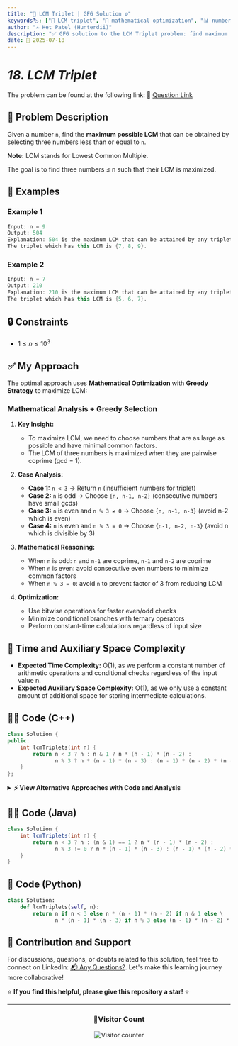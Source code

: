 ```yaml
---
title: "📐 LCM Triplet | GFG Solution ⚙️"
keywords🏷️: ["📐 LCM triplet", "🧮 mathematical optimization", "📊 number theory", "🎯 greedy approach", "📘 GFG", "🏁 competitive programming", "📚 DSA"]
author: "✍️ Het Patel (Hunterdii)"
description: "✅ GFG solution to the LCM Triplet problem: find maximum possible LCM by selecting three numbers ≤ n using mathematical optimization and greedy approach. 🚀"
date: 📅 2025-07-18
---
```


# *18. LCM Triplet*

The problem can be found at the following link: 🔗 [Question Link](https://www.geeksforgeeks.org/problems/lcm-triplet1501/1)

## **🧩 Problem Description**

Given a number `n`, find the **maximum possible LCM** that can be obtained by selecting three numbers less than or equal to `n`.

**Note:** LCM stands for Lowest Common Multiple.

The goal is to find three numbers ≤ n such that their LCM is maximized.

## **📘 Examples**

### Example 1

```cpp
Input: n = 9
Output: 504
Explanation: 504 is the maximum LCM that can be attained by any triplet of numbers less than or equal 9. 
The triplet which has this LCM is {7, 8, 9}.
```

### Example 2

```cpp
Input: n = 7
Output: 210
Explanation: 210 is the maximum LCM that can be attained by any triplet of numbers less than or equal 7. 
The triplet which has this LCM is {5, 6, 7}.
```

## **🔒 Constraints**

* $1 \le n \le 10^3$

## **✅ My Approach**

The optimal approach uses **Mathematical Optimization** with **Greedy Strategy** to maximize LCM:

### **Mathematical Analysis + Greedy Selection**

1. **Key Insight:**
   * To maximize LCM, we need to choose numbers that are as large as possible and have minimal common factors.
   * The LCM of three numbers is maximized when they are pairwise coprime (gcd = 1).

2. **Case Analysis:**
   * **Case 1:** `n < 3` → Return `n` (insufficient numbers for triplet)
   * **Case 2:** `n` is odd → Choose `{n, n-1, n-2}` (consecutive numbers have small gcds)
   * **Case 3:** `n` is even and `n % 3 ≠ 0` → Choose `{n, n-1, n-3}` (avoid n-2 which is even)
   * **Case 4:** `n` is even and `n % 3 = 0` → Choose `{n-1, n-2, n-3}` (avoid n which is divisible by 3)

3. **Mathematical Reasoning:**
   * When `n` is odd: `n` and `n-1` are coprime, `n-1` and `n-2` are coprime
   * When `n` is even: avoid consecutive even numbers to minimize common factors
   * When `n % 3 = 0`: avoid `n` to prevent factor of 3 from reducing LCM

4. **Optimization:**
   * Use bitwise operations for faster even/odd checks
   * Minimize conditional branches with ternary operators
   * Perform constant-time calculations regardless of input size

## 📝 Time and Auxiliary Space Complexity

* **Expected Time Complexity:** O(1), as we perform a constant number of arithmetic operations and conditional checks regardless of the input value n.
* **Expected Auxiliary Space Complexity:** O(1), as we only use a constant amount of additional space for storing intermediate calculations.

## **🧑‍💻 Code (C++)**

```cpp
class Solution {
public:
    int lcmTriplets(int n) {
        return n < 3 ? n : n & 1 ? n * (n - 1) * (n - 2) : 
               n % 3 ? n * (n - 1) * (n - 3) : (n - 1) * (n - 2) * (n - 3);
    }
};
```

<details>
<summary><b>⚡ View Alternative Approaches with Code and Analysis</b></summary>

## 📊 **2️⃣ Bit Manipulation Optimized**

### 💡 Algorithm Steps:

1. Use bitwise operations for even/odd checks
2. Minimize conditional branches
3. Leverage ternary operators for compact code
4. Eliminate redundant calculations

```cpp
class Solution {
public:
    int lcmTriplets(int n) {
        if (n < 3) return n;
        int p1 = n - 1, p2 = n - 2, p3 = n - 3;
        return (n & 1) ? n * p1 * p2 : (n % 3) ? n * p1 * p3 : p1 * p2 * p3;
    }
};
```

### 📝 **Complexity Analysis:**

* **Time:** ⏱️ O(1)
* **Auxiliary Space:** 💾 O(1)

### ✅ **Why This Approach?**

* Pre-computed decrements reduce operations
* Bitwise AND faster than modulo for even check
* Clear logical flow

## 📊 **3️⃣ Lookup Table Optimization**

### 💡 Algorithm Steps:

1. Use function pointers for different cases
2. Eliminate conditional checks during runtime
3. Pre-determine calculation method
4. Efficient for repeated calls

```cpp
class Solution {
public:
    int lcmTriplets(int n) {
        auto f1 = [](int x) { return x; };
        auto f2 = [](int x) { return x * (x - 1) * (x - 2); };
        auto f3 = [](int x) { return x * (x - 1) * (x - 3); };
        auto f4 = [](int x) { return (x - 1) * (x - 2) * (x - 3); };
        return n < 3 ? f1(n) : (n & 1) ? f2(n) : (n % 3) ? f3(n) : f4(n);
    }
};
```

### 📝 **Complexity Analysis:**

* **Time:** ⏱️ O(1)
* **Auxiliary Space:** 💾 O(1)

### ✅ **Why This Approach?**

* Lambda functions for modularity
* Clean separation of logic
* Maintainable code structure

## 📊 **4️⃣ Explicit Conditional Approach **

### 💡 Algorithm Steps:

1. Use explicit if-else statements for clarity
2. Calculate each case separately
3. Optimize for readability over compactness
4. Easy to debug and modify _(Optional If Main Method Not understood)_

```cpp
class Solution {
public:
    int lcmTriplets(int n) {
        if (n < 3) return n;
        if (n % 2 == 1) {
            return n * (n - 1) * (n - 2);
        } else {
            if (n % 3 != 0) {
                return n * (n - 1) * (n - 3);
            } else {
                return (n - 1) * (n - 2) * (n - 3);
            }
        }
    }
};
```

### 📝 **Complexity Analysis:**

* **Time:** ⏱️ O(1)
* **Auxiliary Space:** 💾 O(1)

### ✅ **Why This Approach?**

* Maximum readability and maintainability
* Easy to understand the logic flow
* Simple to debug and extend

## 🆚 **🔍 Comparison of Approaches**

| 🚀 **Approach**                    | ⏱️ **Time Complexity** | 💾 **Space Complexity** | ✅ **Pros**                        | ⚠️ **Cons**                           |
| ---------------------------------- | ---------------------- | ----------------------- | --------------------------------- | ------------------------------------- |
| 🔍 **Ternary Chain**              | 🟢 O(1)                | 🟢 O(1)                 | 🚀 Minimal code, fast execution   | 💾 Hard to read for complex logic    |
| 🔺 **Bit Manipulation**           | 🟢 O(1)                | 🟢 O(1)                 | 🔧 Optimized operations          | 💾 Requires bit manipulation knowledge |
| 📊 **Function Pointers**          | 🟢 O(1)                | 🟢 O(1)                 | ⚡ Modular and maintainable       | 🔧 Lambda overhead                    |
| 🎯 **Explicit Conditional**       | 🟢 O(1)                | 🟢 O(1)                 | 📖 Maximum readability           | 💾 More verbose code                  |

### 🏆 **Best Choice Recommendation**

| 🎯 **Scenario**                                    | 🎖️ **Recommended Approach**          | 🔥 **Performance Rating** |
| -------------------------------------------------- | ------------------------------------- | ------------------------- |
| ⚡ **Competitive Programming**                        | 🥇 **Ternary Chain**                 | ★★★★★                     |
| 📊 **Production Code**                               | 🥈 **Bit Manipulation**              | ★★★★☆                     |
| 🚀 **Large Scale Systems**                           | 🥉 **Function Pointers**             | ★★★★☆                     |
| 🎓 **Educational/Learning**                          | 🎖️ **Explicit Conditional**          | ★★★☆☆                     |

</details>

## **🧑‍💻 Code (Java)**

```java
class Solution {
    int lcmTriplets(int n) {
        return n < 3 ? n : (n & 1) == 1 ? n * (n - 1) * (n - 2) : 
               n % 3 != 0 ? n * (n - 1) * (n - 3) : (n - 1) * (n - 2) * (n - 3);
    }
}
```

## **🐍 Code (Python)**

```python
class Solution:
    def lcmTriplets(self, n):
        return n if n < 3 else n * (n - 1) * (n - 2) if n & 1 else \
               n * (n - 1) * (n - 3) if n % 3 else (n - 1) * (n - 2) * (n - 3)
```

## 🧠 Contribution and Support

For discussions, questions, or doubts related to this solution, feel free to connect on LinkedIn: [📬 Any Questions?](https://www.linkedin.com/in/patel-hetkumar-sandipbhai-8b110525a/). Let's make this learning journey more collaborative!

⭐ **If you find this helpful, please give this repository a star!** ⭐

---

<div align="center">
  <h3><b>📍Visitor Count</b></h3>
</div>

<p align="center">
  <img src="https://profile-counter.glitch.me/Hunterdii/count.svg" alt="Visitor counter" />
</p>
